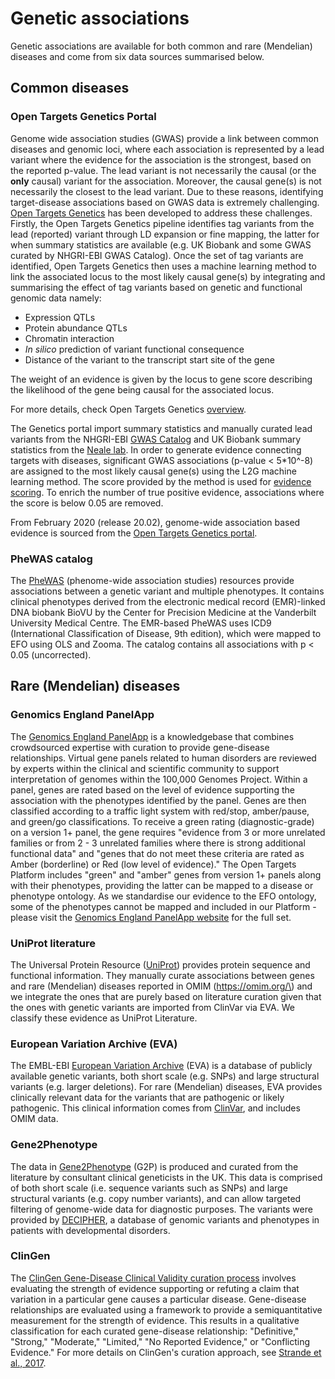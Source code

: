 # Genetic associations

Genetic associations are available for both common and rare \(Mendelian\) diseases and come from six data sources summarised below.

## Common diseases

### Open Targets Genetics Portal

Genome wide association studies \(GWAS\) provide a link between common diseases and genomic loci, where each association is represented by a lead variant where the evidence for the association is the strongest, based on the reported p-value. The lead variant is not necessarily the causal \(or the **only** causal\) variant for the association. Moreover, the causal gene\(s\) is not necessarily the closest to the lead variant. Due to these reasons, identifying target-disease associations based on GWAS data is extremely challenging. [Open Targets Genetics](https://genetics.opentargets.org/) has been developed to address these challenges. Firstly, the Open Targets Genetics pipeline identifies tag variants from the lead \(reported\) variant through LD expansion or fine mapping, the latter for when summary statistics are available \(e.g. UK Biobank and some GWAS curated by NHGRI-EBI GWAS Catalog\). Once the set of tag variants are identified, Open Targets Genetics then uses a machine learning method to link the associated locus to the most likely causal gene\(s\) by integrating and summarising the effect of tag variants based on genetic and functional genomic data namely:

* Expression QTLs
* Protein abundance QTLs
* Chromatin interaction 
* _In silico_ prediction of variant functional consequence
* Distance of the variant to the transcript start site of the gene 

The weight of an evidence is given by the locus to gene score describing the likelihood of the gene being causal for the associated locus.

For more details, check Open Targets Genetics [overview](https://genetics-docs.opentargets.org/our-approach/pipeline-overview).

The Genetics portal import summary statistics and manually curated lead variants from the NHGRI-EBI [GWAS Catalog](https://www.ebi.ac.uk/gwas) and UK Biobank summary statistics from the [Neale lab](http://www.nealelab.is/uk-biobank). In order to generate evidence connecting targets with diseases, significant GWAS associations \(p-value &lt; 5\*10^-8\) are assigned to the most likely causal gene\(s\) using the L2G machine learning method. The score provided by the method is used for [evidence scoring](https://docs.targetvalidation.org/getting-started/scoring). To enrich the number of true positive evidence, associations where the score is below 0.05 are removed.

From February 2020 \(release 20.02\), genome-wide association based evidence is sourced from the [Open Targets Genetics portal](https://genetics.opentargets.org/).

### PheWAS catalog

The [PheWAS](https://phewascatalog.org/) \(phenome-wide association studies\) resources provide associations between a genetic variant and multiple phenotypes. It contains clinical phenotypes derived from the electronic medical record \(EMR\)-linked DNA biobank BioVU by the Center for Precision Medicine at the Vanderbilt University Medical Centre. The EMR-based PheWAS uses ICD9 \(International Classification of Disease, 9th edition\), which were mapped to EFO using OLS and Zooma. The catalog contains all associations with p &lt; 0.05 \(uncorrected\).

## Rare \(Mendelian\) diseases

### Genomics England PanelApp

The [Genomics England PanelApp](https://panelapp.genomicsengland.co.uk/) is a knowledgebase that combines crowdsourced expertise with curation to provide gene-disease relationships. Virtual gene panels related to human disorders are reviewed by experts within the clinical and scientific community to support interpretation of genomes within the 100,000 Genomes Project. Within a panel, genes are rated based on the level of evidence supporting the association with the phenotypes identified by the panel. Genes are then classified according to a traffic light system with red/stop, amber/pause, and green/go classifications. To receive a green rating \(diagnostic-grade\) on a version 1+ panel, the gene requires "evidence from 3 or more unrelated families or from 2 - 3 unrelated families where there is strong additional functional data" and "genes that do not meet these criteria are rated as Amber \(borderline\) or Red \(low level of evidence\)." The Open Targets Platform includes "green" and "amber" genes from version 1+ panels along with their phenotypes, providing the latter can be mapped to a disease or phenotype ontology. As we standardise our evidence to the EFO ontology, some of the phenotypes cannot be mapped and included in our Platform - please visit the [Genomics England PanelApp website](https://panelapp.genomicsengland.co.uk/) for the full set.

### UniProt literature

The Universal Protein Resource \([UniProt](http://www.uniprot.org/)\) provides protein sequence and functional information. They manually curate associations between genes and rare \(Mendelian\) diseases reported in OMIM \(https://omim.org/\) and we integrate the ones that are purely based on literature curation given that the ones with genetic variants are imported from ClinVar via EVA. We classify these evidence as UniProt Literature.

### European Variation Archive \(EVA\)

The EMBL-EBI [European Variation Archive](http://www.ebi.ac.uk/eva/?Home) \(EVA\) is a database of publicly available genetic variants, both short scale \(e.g. SNPs\) and large structural variants \(e.g. larger deletions\). For rare \(Mendelian\) diseases, EVA provides clinically relevant data for the variants that are pathogenic or likely pathogenic. This clinical information comes from [ClinVar](http://www.ncbi.nlm.nih.gov/clinvar/), and includes OMIM data.

### Gene2Phenotype

The data in [Gene2Phenotype](http://www.ebi.ac.uk/gene2phenotype) \(G2P\) is produced and curated from the literature by consultant clinical geneticists in the UK. This data is comprised of both short scale \(i.e. sequence variants such as SNPs\) and large structural variants \(e.g. copy number variants\), and can allow targeted filtering of genome-wide data for diagnostic purposes. The variants were provided by [DECIPHER](https://decipher.sanger.ac.uk/index), a database of genomic variants and phenotypes in patients with developmental disorders.

### ClinGen

The [ClinGen Gene-Disease Clinical Validity curation process](https://clinicalgenome.org/curation-activities/gene-disease-validity/) involves evaluating the strength of evidence supporting or refuting a claim that variation in a particular gene causes a particular disease. Gene-disease relationships are evaluated using a framework to provide a semiquantitative measurement for the strength of evidence. This results in a qualitative classification for each curated gene-disease relationship: "Definitive," "Strong," "Moderate," "Limited," "No Reported Evidence," or "Conflicting Evidence." For more details on ClinGen's curation approach, see [Strande et al., 2017](https://pubmed.ncbi.nlm.nih.gov/28552198/).

